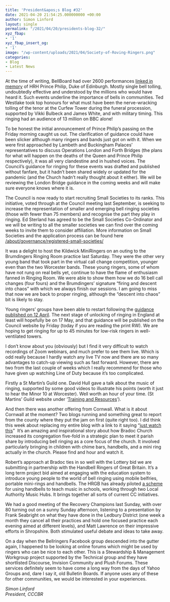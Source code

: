 ```yaml
---
title: 'President&apos;s Blog #32'
date: 2021-04-20 21:54:25.000000000 +00:00
author: Simon Linford
layout: single
permalink: "/2021/04/20/presidents-blog-32/"
xyz_fbap:
- '1'
xyz_fbap_insert_og:
- '1'
image: "/wp-content/uploads/2021/04/Society-of-Roving-Ringers.png"
categories:
- Blog
- Latest News
---
```

At the time of writing, BellBoard had over 2600 performances <a href="https://bb.ringingworld.co.uk/memoria.php?id=13655" target="_blank" rel="noopener">linked in memory</a> of HRH Prince Philip, Duke of Edinburgh. Mostly single bell tolling, undoubtedly effective and understood by the millions who would have heard it. Such events underline the importance of bells in communities. Ted Westlake took top honours for what must have been the nerve-wracking tolling of the tenor at the Curfew Tower during the funeral procession, supported by Vikki Bulbeck and James White, and with military timing. This ringing had an audience of 13 million on BBC alone!

To be honest the initial announcement of Prince Philip’s passing on the Friday morning caught us out. The clarification of guidance could have been slicker although many ringers and bands just got on with it. When we were first approached by Lambeth and Buckingham Palaces’ representatives to discuss Operations London and Forth Bridges (the plans for what will happen on the deaths of the Queen and Prince Philip respectively), it was all very clandestine and in hushed voices. The Council’s guidance for ringing for these events was drafted and published without fanfare, but it hadn’t been shared widely or updated for the pandemic (and the Church hadn’t really thought about it either). We will be reviewing the London Bridge guidance in the coming weeks and will make sure everyone knows where it is.

The Council is now ready to start recruiting Small Societies to its ranks. This initiative, voted through at the Council meeting last September, is seeking to increase the representation of smaller and emerging bell ringing societies (those with fewer than 75 members) and recognise the part they play in ringing. Ed Sterland has agreed to be the Small Societies Co-Ordinator and we will be writing to all the smaller societies we can find over the coming weeks to invite them to consider affiliation. More information on Small Societies and the application process can be found here <a href="/about/governance/registered-small-societies/" target="_blank" rel="noopener">/about/governance/registered-small-societies/</a>

It was a delight to host the Kildwick MiniRingers on an outing to the Brumdingers Ringing Room practice last Saturday. They were the other very young band that took part in the virtual call change competition, younger even than the two Worcester bands. These young ringers, some of whom have not rung on real bells yet, continue to have the flame of enthusiasm fanned in Ringing Room. We were able to show them how we do 16 bell call changes (four fours) and the Brumdingers’ signature “firing and descent into chaos” with which we always finish our sessions. I am going to miss that now we are back to proper ringing, although the “descent into chaos” bit is likely to stay.

Young ringers’ groups have been able to restart following the <a href="/coronavirus/young-ringers-restarting/" target="_blank" rel="noopener">guidance published on 12 April</a>. The next stage of unlocking of ringing in England at least will hopefully be on 17 May, and that guidance will be published on the Council website by Friday (today if you are reading the print RW). We are hoping to get ringing for up to 45 minutes for low-risk ringers in well-ventilated towers.

I don’t know about you (obviously) but I find it very difficult to watch recordings of Zoom webinars, and much prefer to see them live. Which is odd really because I hardly watch any live TV now and there are so many advantages to catch-up viewing such as fast forward. However, there are two from the last couple of weeks which I really recommend for those who have given up watching Line of Duty because it’s too complicated.

Firstly a St Martin’s Guild one. David Hull gave a talk about the music of ringing, supported by some good videos to illustrate his points (worth it just to hear the Minor 10 at Worcester). Well worth an hour of your time. (St Martins’ Guild website under ‘<a href="https://stmartinsguild.org/teaching/training-and-resources/" target="_blank" rel="noopener">Training and Resources</a>’).

And then there was another offering from Cornwall. What is it about Cornwall at the moment? Two blogs running and something great to report from the county where they put the jam on first (quite right too). I did think this week about replacing my entire blog with a link to it saying “<a href="https://tdgr.org.uk/the-bradoc-experience-robert-pearce/" target="_blank" rel="noopener">just watch this</a>”  It’s an amazing and inspirational story about how Bradoc Church increased its congregation five-fold in a strategic plan to meet it parish share by introducing bell ringing as a core focus of the church. It involved particularly bringing in children with chime bars, handbells, and a mini ring actually in the church. Please find and hour and watch it.

Robert’s approach at Bradoc ties in so well with the Lottery bid we are submitting in partnership with the Handbell Ringers of Great Britain. It’s a long term project bid aimed at engaging with the education system to introduce young people to the world of bell ringing using mobile belfries, portable mini-rings and handbells. The HRGB has already piloted <a href="https://handbells.org.uk/ringing-schools" target="_blank" rel="noopener">a scheme</a> for using handbells to teach music in schools, working through two Local Authority Music Hubs. It brings together all sorts of current CC initiatives.

We had a good meeting of the Recovery Champions last Sunday, with over 80 turning out on a sunny Sunday afternoon, listening to a presentation by Frank Seabright on what they have done in the Ledbury District (one week a month they cancel all their practices and hold one focused practice each evening aimed at different levels), and Matt Lawrence on their impressive efforts in Shropshire. Both stimulated useful debate and ideas to take away.

On a day when the Bellringers Facebook group descended into the gutter again, I happened to be looking at online forums which might be used by ringers who can be nice to each other. This is a Stewardship & Management Workgroup project supported by the Technical group and they have shortlisted Discourse, Invision Community and Plush Forums. These services definitely seem to have come a long way from the days of Yahoo Groups and, dare I say it, old Bulletin Boards. If anyone uses any of these for other communities, we would be interested in your experiences.

_Simon Linford_  
_President, CCCBR_
